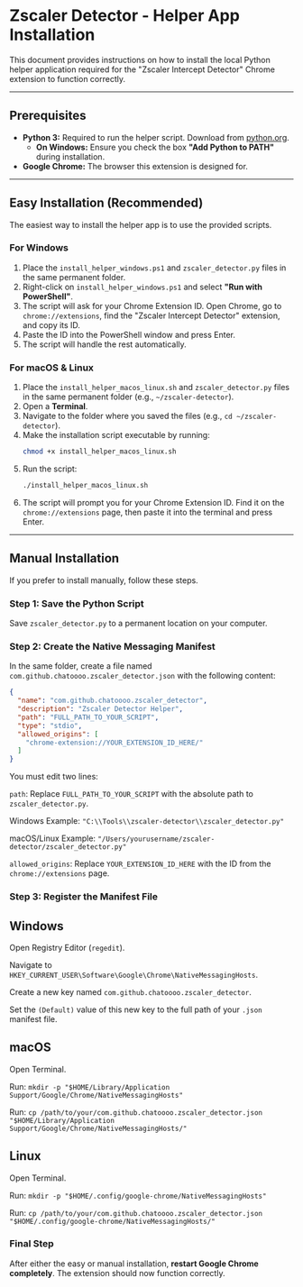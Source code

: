 # Zscaler Detector - Helper App Installation

This document provides instructions on how to install the local Python helper application required for the "Zscaler Intercept Detector" Chrome extension to function correctly.

---

## Prerequisites

- **Python 3:** Required to run the helper script. Download from [python.org](https://www.python.org/).
  - **On Windows:** Ensure you check the box **"Add Python to PATH"** during installation.
- **Google Chrome:** The browser this extension is designed for.

---

## Easy Installation (Recommended)

The easiest way to install the helper app is to use the provided scripts.

### For Windows

1.  Place the `install_helper_windows.ps1` and `zscaler_detector.py` files in the same permanent folder.
2.  Right-click on `install_helper_windows.ps1` and select **"Run with PowerShell"**.
3.  The script will ask for your Chrome Extension ID. Open Chrome, go to `chrome://extensions`, find the "Zscaler Intercept Detector" extension, and copy its ID.
4.  Paste the ID into the PowerShell window and press Enter.
5.  The script will handle the rest automatically.

### For macOS & Linux

1.  Place the `install_helper_macos_linux.sh` and `zscaler_detector.py` files in the same permanent folder (e.g., `~/zscaler-detector`).
2.  Open a **Terminal**.
3.  Navigate to the folder where you saved the files (e.g., `cd ~/zscaler-detector`).
4.  Make the installation script executable by running:
    ```bash
    chmod +x install_helper_macos_linux.sh
    ```
5.  Run the script:
    ```bash
    ./install_helper_macos_linux.sh
    ```
6.  The script will prompt you for your Chrome Extension ID. Find it on the `chrome://extensions` page, then paste it into the terminal and press Enter.

---

## Manual Installation

If you prefer to install manually, follow these steps.

### Step 1: Save the Python Script

Save `zscaler_detector.py` to a permanent location on your computer.

### Step 2: Create the Native Messaging Manifest

In the same folder, create a file named `com.github.chatoooo.zscaler_detector.json` with the following content:

```json
{
  "name": "com.github.chatoooo.zscaler_detector",
  "description": "Zscaler Detector Helper",
  "path": "FULL_PATH_TO_YOUR_SCRIPT",
  "type": "stdio",
  "allowed_origins": [
    "chrome-extension://YOUR_EXTENSION_ID_HERE/"
  ]
}
```

You must edit two lines:

`path`: Replace `FULL_PATH_TO_YOUR_SCRIPT` with the absolute path to `zscaler_detector.py`.

Windows Example: `"C:\\Tools\\zscaler-detector\\zscaler_detector.py"`

macOS/Linux Example: `"/Users/yourusername/zscaler-detector/zscaler_detector.py"`

`allowed_origins`: Replace `YOUR_EXTENSION_ID_HERE` with the ID from the `chrome://extensions` page.

### Step 3: Register the Manifest File
## Windows
Open Registry Editor (`regedit`).

Navigate to `HKEY_CURRENT_USER\Software\Google\Chrome\NativeMessagingHosts`.

Create a new key named `com.github.chatoooo.zscaler_detector`.

Set the `(Default)` value of this new key to the full path of your `.json` manifest file.

## macOS
Open Terminal.

Run: `mkdir -p "$HOME/Library/Application Support/Google/Chrome/NativeMessagingHosts"`

Run: `cp /path/to/your/com.github.chatoooo.zscaler_detector.json "$HOME/Library/Application Support/Google/Chrome/NativeMessagingHosts/"`

## Linux
Open Terminal.

Run: `mkdir -p "$HOME/.config/google-chrome/NativeMessagingHosts"`

Run: `cp /path/to/your/com.github.chatoooo.zscaler_detector.json "$HOME/.config/google-chrome/NativeMessagingHosts/"`

### Final Step
After either the easy or manual installation, **restart Google Chrome completely**. The extension should now function correctly.